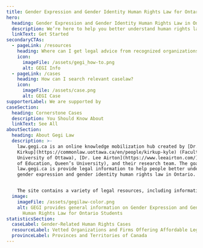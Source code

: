 ```yaml
---
title: Gender Expression and Gender Identity Human Rights Law for Ontario Students
hero:
  heading: Gender Expression and Gender Identity Human Rights Law in Ontario Schools
  description: We’re here to help you better understand human rights law in Ontario.
  linkText: Get Started
secondaryCTAs:
  - pageLink: /resources
    heading: Where can I get legal advice from recognized organizations and firms?
    icon:
      imageFile: /assets/gegi_how-to.png
      alt: GEGI Info
  - pageLink: /cases
    heading: How can I search relevant caselaw?
    icon:
      imageFile: /assets/case.png
      alt: GEGI Case
supporterLabel: We are supported by
caseSection:
  heading: Cornerstone Cases
  description: You Should Know About
  linkText: See All
aboutSection:
  heading: About Gegi Law
  description: >-
    law.gegi.ca is an online knowledge mobilization hub created by [Dr. Kyle
    Kirkup](https://commonlaw.uottawa.ca/en/people/kirkup-kyle) (Faculty of Law,
    University of Ottawa), [Dr. Lee Airton](https://www.leeairton.com/) (Faculty
    of Education, Queen’s University), and their research team. The goal of
    law.gegi.ca is provide legal information to help people better understand
    gender expression and gender identity human rights law in Ontario.


    The site contains a variety of legal resources, including information on the Ontario Human Rights Code, where to access legal advice for a specific legal problem, and examples of publicly-accessible decisions of the Ontario Human Rights Tribunal. law.gegi.ca does not provide legal advice.
  image:
    imageFile: /assets/gegilaw-color.png
    alt: GEGI provides general information on Gender Expression and Gender Identity
      Human Rights Law for Ontario Students
statisticsSection:
  caseLabel: Gender-Related Human Rights Cases
  resourceLabel: Vetted Organizations and Firms Offering Affordable Legal Services
  provinceLabel: Provinces and Territories of Canada
---
```

